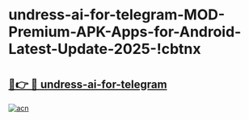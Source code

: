 # undress-ai-for-telegram-MOD-Premium-APK-Apps-for-Android-Latest-Update-2025-!cbtnx

# <h2><a href="https://k39xv0.esa.edu.pl?title=undress-ai-for-telegram&ref=cbtnx">🔗👉 🔴 undress-ai-for-telegram</a></h2>

[![acn](https://github.com/user-attachments/assets/0f9c940e-d8b0-45ae-aac7-cd30a18b3e1c)](https://k39xv0.esa.edu.pl?title=undress-ai-for-telegram&ref=cbtnx)

